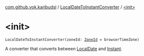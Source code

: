 [com.github.vok.karibudsl](../index.md) / [LocalDateToInstantConverter](index.md) / [&lt;init&gt;](.)

# &lt;init&gt;

`LocalDateToInstantConverter(zoneId: `[`ZoneId`](http://docs.oracle.com/javase/6/docs/api/java/time/ZoneId.html)` = browserTimeZone)`

A converter that converts between [LocalDate](http://docs.oracle.com/javase/6/docs/api/java/time/LocalDate.html) and [Instant](http://docs.oracle.com/javase/6/docs/api/java/time/Instant.html).

